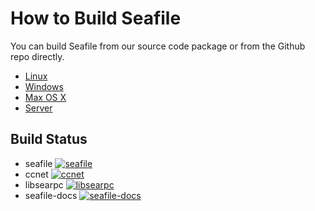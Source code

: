 # How to Build Seafile

You can build Seafile from our source code package or from the Github repo directly.

* [Linux](linux.md)
* [Windows](windows.md)
* [Max OS X](osx.md)
* [Server](server.md)

## Build Status

- seafile [![seafile](https://secure.travis-ci.org/haiwen/seafile.png?branch=master)](http://travis-ci.org/haiwen/seafile)
- ccnet [![ccnet](https://secure.travis-ci.org/haiwen/ccnet.png?branch=master)](http://travis-ci.org/haiwen/ccnet)
- libsearpc [![libsearpc](https://secure.travis-ci.org/haiwen/libsearpc.png?branch=master)](http://travis-ci.org/haiwen/libsearpc)
- seafile-docs [![seafile-docs](https://www.gitbook.io/button/status/book/chilledheart/seafile-docs)](https://www.gitbook.io/book/chilledheart/seafile-docs/activity)
